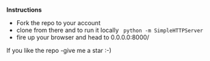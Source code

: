 **Instructions**
- Fork the repo to your account
- clone from there and to run it locally ` python -m SimpleHTTPServer` 
- fire up your browser and head to 0.0.0.0:8000/

If you like the repo -give me a star :-)

